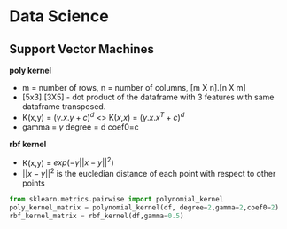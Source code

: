 # Data Science


## Support Vector Machines
**poly kernel**<br>
- m = number of rows, n = number of columns, [m X n].[n X m]<br>
- [5x3].[3X5] - dot product of the dataframe with 3 features with same dataframe transposed.<br>
- K(x,y) = $(\gamma.x.y+c)^d$ <> K($x$,${x}$) = $(\gamma.x.x^T+c)^d$<br>
- gamma = $\gamma$ degree = d  coef0=c<br>

**rbf kernel**<br>
- K(x,y) = $exp(-\gamma||x-y||^2)$
- $||x-y||^2$ is the eucledian distance of each point with respect to other points

```python
from sklearn.metrics.pairwise import polynomial_kernel
poly_kernel_matrix = polynomial_kernel(df, degree=2,gamma=2,coef0=2)
rbf_kernel_matrix = rbf_kernel(df,gamma=0.5)
```
